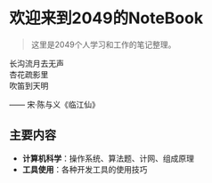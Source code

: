 # 欢迎来到2049的NoteBook

> 这里是2049个人学习和工作的笔记整理。

<div class="poem-section">
  <p class="poem-text">
    长沟流月去无声<br>
    杏花疏影里<br>
    吹笛到天明
  </p>
  <p class="poem-author">—— 宋·陈与义《临江仙》</p>
</div>

## 主要内容

- **计算机科学**：操作系统、算法题、计网、组成原理
- **工具使用**：各种开发工具的使用技巧
